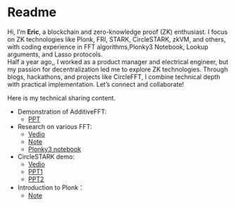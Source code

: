 # Readme
Hi, I’m **Eric**, a blockchain and zero-knowledge proof (ZK) enthusiast. I focus on ZK technologies like Plonk, FRI, STARK, CircleSTARK, zkVM, and others, with coding experience in FFT algorithms,Plonky3 Notebook, Lookup arguments, and Lasso protocols. <br>
Half a year ago,, I worked as a product manager and electrical engineer, but my passion for decentralization led me to explore ZK technologies. Through blogs, hackathons, and projects like CircleFFT, I combine technical depth with practical implementation. Let’s connect and collaborate!<br>

Here is my technical sharing content.<br>
- Demonstration of AdditiveFFT:
  - [PPT](https://drive.google.com/file/d/16GSQZITFmPV-_1JuU-1KR2y6OlmEw7aD/view?usp=drive_link)
- Research on various FFT:
  - [Vedio](https://youtu.be/MHYRgMKv4MU)
  - [Note](https://hackmd.io/@Dt_nNFZZRDmdFriUTBb_gw/Hkqz0Wg9yl)
  - [Plonky3 notebook](https://github.com/coset-io/plonky3-python-notebook/tree/main/fft)
- CircleSTARK demo:
  - [Vedio](https://www.youtube.com/watch?v=ur3c4mIi1Jc&list=PLbQFt1T_44DylxPQWM1OgVRlbyriKeXqk)
  - [PPT1](https://drive.google.com/file/d/10CnlRpissoUj7GF-wwHaEcQLN7vb4VqC/view?usp=sharing)
  - [PPT2](https://drive.google.com/file/d/1a_xzPu0iIaKNC9nt6kp7R5v2PYXwOnnS/view)
- Introduction to Plonk：
  - [Note](https://hackmd.io/@Dt_nNFZZRDmdFriUTBb_gw/Skd5EsouR)
